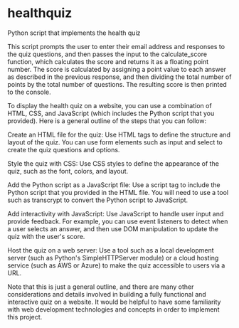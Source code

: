 # healthquiz
Python script that implements the health quiz

This script prompts the user to enter their email address and responses to the quiz questions, and then passes the input to the calculate_score function, which calculates the score and returns it as a floating point number. The score is calculated by assigning a point value to each answer as described in the previous response, and then dividing the total number of points by the total number of questions. The resulting score is then printed to the console.


To display the health quiz on a website, you can use a combination of HTML, CSS, and JavaScript (which includes the Python script that you provided). Here is a general outline of the steps that you can follow:

Create an HTML file for the quiz: Use HTML tags to define the structure and layout of the quiz. You can use form elements such as input and select to create the quiz questions and options.

Style the quiz with CSS: Use CSS styles to define the appearance of the quiz, such as the font, colors, and layout.

Add the Python script as a JavaScript file: Use a script tag to include the Python script that you provided in the HTML file. You will need to use a tool such as transcrypt to convert the Python script to JavaScript.

Add interactivity with JavaScript: Use JavaScript to handle user input and provide feedback. For example, you can use event listeners to detect when a user selects an answer, and then use DOM manipulation to update the quiz with the user's score.

Host the quiz on a web server: Use a tool such as a local development server (such as Python's SimpleHTTPServer module) or a cloud hosting service (such as AWS or Azure) to make the quiz accessible to users via a URL.

Note that this is just a general outline, and there are many other considerations and details involved in building a fully functional and interactive quiz on a website. It would be helpful to have some familiarity with web development technologies and concepts in order to implement this project.
